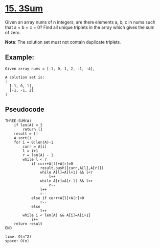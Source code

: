 # [15. 3Sum](https://leetcode.com/problems/3sum/)

Given an array nums of n integers, are there elements a, b, c in nums such that a + b + c = 0? Find all unique triplets in the array which gives the sum of zero.

**Note**:
The solution set must not contain duplicate triplets.

## Example:

```
Given array nums = [-1, 0, 1, 2, -1, -4],

A solution set is:
[
  [-1, 0, 1],
  [-1, -1, 2]
]
```

## Pseudocode

```
THREE-SUM(A)
    if len(A) < 3
        return []
    result = []
    A.sort()
    for i = 0:len(A)-1
        curr = A[i]
        l = i+1
        r = len(A) - 1
        while l < r
            if curr+A[l]+A[r]=0
                result.push([curr,A[l],A[r]])
                while A[l]=A[l+1] && l<r
                    l++
                while A[r]=A[r-1] && l<r
                    r--
                l++
                r--
            else if curr+A[l]+A[r]>0
                r--
            else
                l++
        while i < len(A) && A[i]=A[i+1]
            i++
    return result
END

time: O(n^2)
space: O(n)
```
